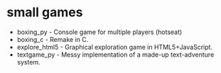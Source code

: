 

# small games

- boxing_py - Console game for multiple players (hotseat)
- boxing_c - Remake in C.
- explore_html5 - Graphical exploration game in HTML5+JavaScript.
- textgame_py - Messy implementation of a made-up text-adventure system.

